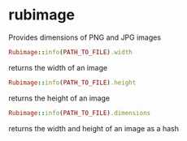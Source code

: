 rubimage
========

Provides dimensions of PNG and JPG images

```ruby
Rubimage::info(PATH_TO_FILE).width
```

returns the width of an image

```ruby
Rubimage::info(PATH_TO_FILE).height
```

returns the height of an image

```ruby
Rubimage::info(PATH_TO_FILE).dimensions
```

returns the width and height of an image as a hash




